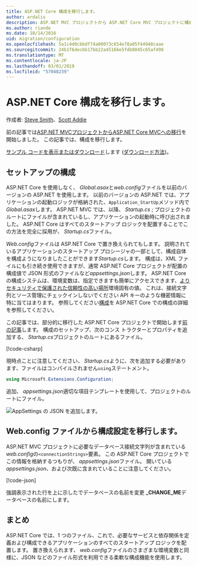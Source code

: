```yaml
---
title: ASP.NET Core 構成を移行します。
author: ardalis
description: ASP.NET MVC プロジェクトから ASP.NET Core MVC プロジェクトに構成を移行する方法について説明します。
ms.author: riande
ms.date: 10/14/2016
uid: migration/configuration
ms.openlocfilehash: 5a1c4d0cbbdf74a00073c654e78a05f44948caae
ms.sourcegitcommit: 24b1f6decbb17bb22a45166e5fdb0845c65af498
ms.translationtype: MT
ms.contentlocale: ja-JP
ms.lasthandoff: 03/01/2019
ms.locfileid: "57048239"
---
```

# <a name="migrate-configuration-to-aspnet-core"></a>ASP.NET Core 構成を移行します。

作成者: [Steve Smith](https://ardalis.com/)、[Scott Addie](https://scottaddie.com)

前の記事では[ASP.NET MVCプロジェクトからASP.NET Core MVCへの移行](xref:migration/mvc)を開始しました。 この記事では、構成を移行します。

[サンプル コードを表示またはダウンロード](https://github.com/aspnet/Docs/tree/master/aspnetcore/migration/configuration/samples)します ([ダウンロード方法](xref:index#how-to-download-a-sample))。

## <a name="setup-configuration"></a>セットアップの構成

ASP.NET Core を使用しなく、 *Global.asax*と*web.config*ファイルを以前のバージョンの ASP.NET を使用します。 以前のバージョンの ASP.NET では、アプリケーションの起動ロジックが格納された、`Application_StartUp`メソッド内で*Global.asax*します。 ASP.NET MVC では、以降、 *Startup.cs* ; プロジェクトのルートにファイルが含まれているし、アプリケーションの起動時に呼び出されました。 ASP.NET Core はすべてのスタートアップ ロジックを配置することでこの方法を完全に採用が、 *Startup.cs*ファイル。

*Web.config*ファイルは ASP.NET Core で置き換えられてもします。 説明されているアプリケーションのスタートアップ プロシージャの一部として、構成自体を構成ようになりましたことができます*Startup.cs*します。 構成は、XML ファイルにも引き続き使用できますが、通常 ASP.NET Core プロジェクトが配置の構成値で JSON 形式のファイルなど*appsettings.json*します。 ASP.NET Core の構成システムは、環境変数は、指定できますも簡単にアクセスできます、[よりセキュリティで保護された信頼性の高い場所](xref:security/app-secrets)環境固有の値。 これは、接続文字列とソース管理にチェックインしないでください API キーのような機密情報に特に当てはまります。 参照してください[構成](xref:fundamentals/configuration/index)を ASP.NET Core での構成の詳細を参照してください。

この記事では、部分的に移行した ASP.NET Core プロジェクトで開始します[前の記事](xref:migration/mvc)します。 構成のセットアップ、次のコンス トラクターとプロパティを追加する、 *Startup.cs*プロジェクトのルートにあるファイル。

[!code-csharp[](configuration/samples/WebApp1/src/WebApp1/Startup.cs?range=11-16)]

現時点ことに注意してください、 *Startup.cs*ように、次を追加する必要があります、ファイルはコンパイルされません`using`ステートメント。

```csharp
using Microsoft.Extensions.Configuration;
```

追加、 *appsettings.json*適切な項目テンプレートを使用して、プロジェクトのルートにファイル。

![AppSettings の JSON を追加します。](configuration/_static/add-appsettings-json.png)

## <a name="migrate-configuration-settings-from-webconfig"></a>Web.config ファイルから構成設定を移行します。

ASP.NET MVC プロジェクトに必要なデータベース接続文字列が含まれている*web.config*の`<connectionStrings>`要素。 この ASP.NET Core プロジェクトでこの情報を格納するつもりが、 *appsettings.json*ファイル。 開いている*appsettings.json*、および次既に含まれていることに注意してください。

[!code-json[](../migration/configuration/samples/WebApp1/src/WebApp1/appsettings.json?highlight=4)]

強調表示された行を上に示したでデータベースの名前を変更 **_CHANGE_ME**データベースの名前にします。

## <a name="summary"></a>まとめ

ASP.NET Core では、1 つのファイル、これで、必要なサービスと依存関係を定義および構成できるアプリケーションのすべてのスタートアップ ロジックを配置します。 置き換えられます、 *web.config*ファイルのさまざまな環境変数と同様に、JSON などのファイル形式を利用できる柔軟な構成機能を使用します。
